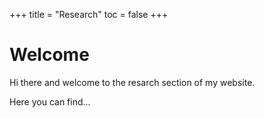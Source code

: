 +++
title = "Research"
toc = false
+++

# Welcome

Hi there and welcome to the resarch section of my website.

Here you can find...



